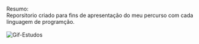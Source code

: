 Resumo:<br>
Reporsitorio criado para fins de apresentação do meu percurso com cada linguagem de programção.
<br><br>
<img align="center" alt="Gif-Estudos" src="https://raw.githubusercontent.com/kauaoliveira-dev/gif-e-inmagens/master/gif-estudos.gif" style="display: block; margin: auto;">
